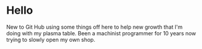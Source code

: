 # Hello
New to Git Hub using some things off here to help new growth that I'm doing with my plasma table. Been a machinist programmer for 10 years now trying to slowly open my own shop.
